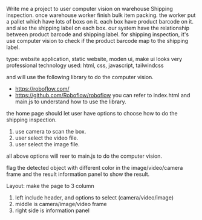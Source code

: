 Write me a project to user computer vision on warehouse Shipping inspection. 
once warehouse worker finish bulk item packing. the worker put a pallet which have lots of boxs on it. each box have product barcode on it. and also the shipping label on each box.  our system have the relationship between product barcode and shipping label.  for shipping inspection, it's use computer vision to check if the product barcode map to the shipping label.


type: website application, static website, moden ui, make ui looks very professional
technology used: html, css, javascript, tailwindcss

and will use the following library to do the computer vision.
- https://roboflow.com/
- https://github.com/Roboflow/roboflow
you can refer to index.html and main.js to understand how to use the library.


the home page should let user have options to choose how to do the shipping inspection.
1. use camera to scan the box. 
2. user select the video file.
3. user select the image file.

all above options will reer to main.js to do the computer vision.

flag the detected object with different color in the image/video/camera frame and the result information panel to show the result.


Layout:
make the page to 3 column
1. left include header, and options to select (camera/video/image)
2. middle is camera/image/video frame
3. right side is information panel